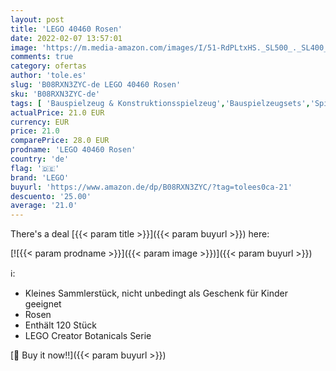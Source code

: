 ```yaml
---
layout: post
title: 'LEGO 40460 Rosen'
date: 2022-02-07 13:57:01
image: 'https://m.media-amazon.com/images/I/51-RdPLtxHS._SL500_._SL400_.jpg'
comments: true
category: ofertas
author: 'tole.es'
slug: 'B08RXN3ZYC-de LEGO 40460 Rosen'
sku: 'B08RXN3ZYC-de'
tags: [ 'Bauspielzeug & Konstruktionsspielzeug','Bauspielzeugsets','Spielzeug','lego', ]
actualPrice: 21.0 EUR
currency: EUR
price: 21.0
comparePrice: 28.0 EUR
prodname: 'LEGO 40460 Rosen'
country: 'de'
flag: '🇩🇪'
brand: 'LEGO'
buyurl: 'https://www.amazon.de/dp/B08RXN3ZYC/?tag=tolees0ca-21'
descuento: '25.00'
average: '21.0'
---
```


There's a deal [{{< param title >}}]({{< param buyurl >}})  here:

[![{{< param prodname >}}]({{< param image >}})]({{< param buyurl >}})

ℹ️:

- Kleines Sammlerstück, nicht unbedingt als Geschenk für Kinder geeignet
- Rosen
- Enthält 120 Stück
- LEGO Creator Botanicals Serie

[🛒 Buy it now!!]({{< param buyurl >}})
